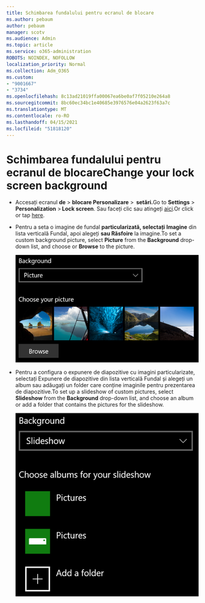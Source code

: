 ```yaml
---
title: Schimbarea fundalului pentru ecranul de blocare
ms.author: pebaum
author: pebaum
manager: scotv
ms.audience: Admin
ms.topic: article
ms.service: o365-administration
ROBOTS: NOINDEX, NOFOLLOW
localization_priority: Normal
ms.collection: Adm_O365
ms.custom:
- "9001667"
- "3734"
ms.openlocfilehash: 8c13ad21019ffa00067ea6be0af7f05210e264a8
ms.sourcegitcommit: 8bc60ec34bc1e40685e3976576e04a2623f63a7c
ms.translationtype: MT
ms.contentlocale: ro-RO
ms.lasthandoff: 04/15/2021
ms.locfileid: "51818120"
---
```

# <a name="change-your-lock-screen-background"></a><span data-ttu-id="896a8-102">Schimbarea fundalului pentru ecranul de blocare</span><span class="sxs-lookup"><span data-stu-id="896a8-102">Change your lock screen background</span></span>

- <span data-ttu-id="896a8-103">Accesați ecranul **de**  >  **blocare Personalizare**  >  **setări.**</span><span class="sxs-lookup"><span data-stu-id="896a8-103">Go to **Settings** > **Personalization** > **Lock screen**.</span></span> <span data-ttu-id="896a8-104">Sau faceți clic sau atingeți [aici](ms-settings:lockscreen?activationSource=GetHelp).</span><span class="sxs-lookup"><span data-stu-id="896a8-104">Or click or tap [here](ms-settings:lockscreen?activationSource=GetHelp).</span></span>

- <span data-ttu-id="896a8-105">Pentru a seta o imagine de fundal **particularizată, selectați** **Imagine** din lista verticală Fundal, apoi alegeți **sau Răsfoire** la imagine.</span><span class="sxs-lookup"><span data-stu-id="896a8-105">To set a custom background picture, select **Picture** from the **Background** drop-down list, and choose or **Browse** to the picture.</span></span>

  ![Setați o imagine de fundal particularizată.](media/set-custom-background-pic.png)

- <span data-ttu-id="896a8-107">Pentru a configura o expunere de  diapozitive cu  imagini particularizate, selectați Expunere de diapozitive din lista verticală Fundal și alegeți un album sau adăugați un folder care conține imaginile pentru prezentarea de diapozitive.</span><span class="sxs-lookup"><span data-stu-id="896a8-107">To set up a slideshow of custom pictures, select **Slideshow** from the **Background** drop-down list, and choose an album or add a folder that contains the pictures for the slideshow.</span></span>

  ![Configurarea unei expuneri de diapozitive cu imagini particularizate.](media/set-up-slideshow-background.png)
